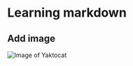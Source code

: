 # Learning markdown
## Add image
![Image of Yaktocat](https://octodex.github.com/images/yaktocat.png)
